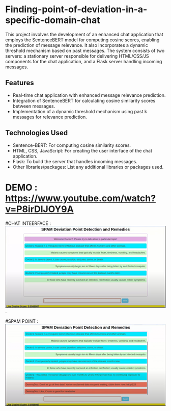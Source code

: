 # Finding-point-of-deviation-in-a-specific-domain-chat

This project involves the development of an enhanced chat application that employs the SentenceBERT model for computing cosine scores, enabling the prediction of message relevance. It also incorporates a dynamic threshold mechanism based on past messages. The system consists of two servers: a stationary server responsible for delivering HTML/CSS/JS components for the chat application, and a Flask server handling incoming messages.

## Features

- Real-time chat application with enhanced message relevance prediction.
- Integration of SentenceBERT for calculating cosine similarity scores between messages.
- Implementation of a dynamic threshold mechanism using past k messages for relevance prediction.

## Technologies Used

- Sentence-BERT: For computing cosine similarity scores.
- HTML, CSS, JavaScript: For creating the user interface of the chat application.
- Flask: To build the server that handles incoming messages.
- Other libraries/packages: List any additional libraries or packages used.


# DEMO : https://www.youtube.com/watch?v=P8irDlJOY9A

#CHAT INTEERFACE :
![interface](https://github.com/rohith1002/Finding-point-of-deviation-in-a-specific-domain-chat/blob/main/interface.jpg).

#SPAM POINT :
![SPAM](https://github.com/rohith1002/Finding-point-of-deviation-in-a-specific-domain-chat/blob/main/spam.PNG)
